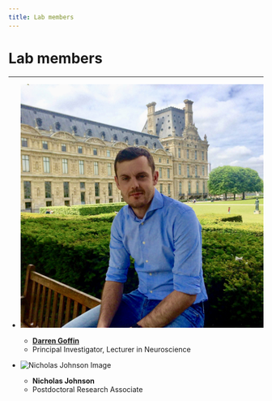 ```yaml
---
title: Lab members
---
```


# Lab members
- - -

* ![Darren Goffin Image](/assets/images/darrengoffin.jpg)  
   * [**Darren Goffin**](/darren-goffin/)   
   * Principal Investigator, Lecturer in Neuroscience  

* ![Nicholas Johnson Image](/)  
  * **Nicholas Johnson**  
  * Postdoctoral Research Associate
